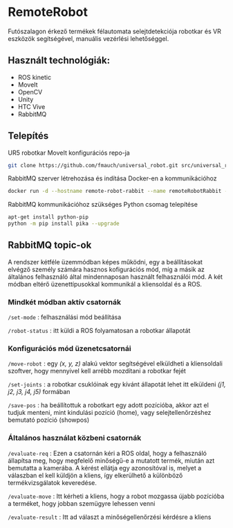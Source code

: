 # RemoteRobot

Futószalagon érkező termékek félautomata selejtdetekciója robotkar és VR eszközök segítségével, manuális vezérlési lehetőséggel.

## Használt technológiák:

- ROS kinetic
- MoveIt
- OpenCV
- Unity
- HTC Vive
- RabbitMQ

## Telepítés

UR5 robotkar MoveIt konfigurációs repo-ja
```bash
git clone https://github.com/fmauch/universal_robot.git src/universal_robot
```

RabbitMQ szerver létrehozása és indítása Docker-en a kommunikációhoz
```bash
docker run -d --hostname remote-robot-rabbit --name remoteRobotRabbit -p 8080:15672 rabbitmq:3-management
```

RabbitMQ kommunikációhoz szükséges Python csomag telepítése
```bash
apt-get install python-pip
python -m pip install pika --upgrade
```

## RabbitMQ topic-ok

A rendszer kétféle üzemmódban képes működni, egy a beállításokat elvégző személy számára hasznos kofigurációs mód, míg a másik az általános felhasználó által mindennaposan használt felhasználói mód. A két módban eltérő üzenettípusokkal kommunikál a kliensoldal és a ROS.

### Mindkét módban aktív csatornák

`/set-mode`
 : felhasználási mód beállítása

`/robot-status`
 : itt küldi a ROS folyamatosan a robotkar állapotát

### Konfigurációs mód üzenetcsatornái

`/move-robot`
 : egy *(x, y, z)* alakú vektor segítségével elküldheti a kliensoldali szoftver, hogy mennyivel kell arrébb mozdítani a robotkar fejét

`/set-joints`
 : a robotkar csuklóinak egy kívánt állapotát lehet itt elküldeni *(j1, j2, j3, j4, j5)* formában

`/save-pos`
 : ha beállítottuk a robotkart egy adott pozícióba, akkor azt el tudjuk menteni, mint kindulási pozíció (home), vagy selejtellenőrzéshez bemutató pozíció (showpos)

### Általános használat közbeni csatornák

`/evaluate-req`
 : Ezen a csatornán kéri a ROS oldal, hogy a felhasználó állapítsa meg, hogy megfelelő minőségű-e a mutatott termék, miután azt bemutatta a kamerába. A kérést ellátja egy azonosítóval is, melyet a válaszban el kell küldjön a kliens, így elkerülhető a különböző termékvizsgálatok keveredése.

`/evaluate-move`
 : Itt kérheti a kliens, hogy a robot mozgassa újabb pozícióba a terméket, hogy jobban szemügyre lehessen venni

`/evaluate-result`
 : Itt ad választ a minőségellenőrzési kérdésre a kliens